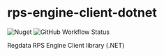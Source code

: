 # rps-engine-client-dotnet

<img alt="Nuget" src="https://img.shields.io/nuget/v/Regdata.RPS.Engine.Client"> <img alt="GitHub Workflow Status" src="https://img.shields.io/github/workflow/status/regdatasa/rps-engine-client-dotnet/.NET">

Regdata RPS Engine Client library (.NET)
